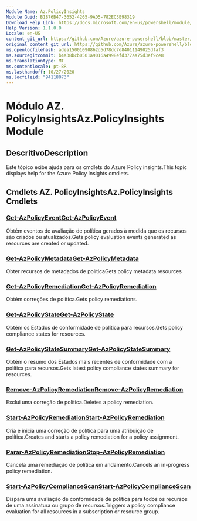 ```yaml
---
Module Name: Az.PolicyInsights
Module Guid: B1876B47-3652-4265-9AD5-782EC3E98319
Download Help Link: https://docs.microsoft.com/en-us/powershell/module/az.policyinsights
Help Version: 1.1.0.0
Locale: en-US
content_git_url: https://github.com/Azure/azure-powershell/blob/master/src/PolicyInsights/PolicyInsights/help/Az.PolicyInsights.md
original_content_git_url: https://github.com/Azure/azure-powershell/blob/master/src/PolicyInsights/PolicyInsights/help/Az.PolicyInsights.md
ms.openlocfilehash: adea15001090862d5d78dc7d84011149025dfaf3
ms.sourcegitcommit: b4a38bcb0501a9016a4998efd377aa75d3ef9ce8
ms.translationtype: MT
ms.contentlocale: pt-BR
ms.lasthandoff: 10/27/2020
ms.locfileid: "94118073"
---
```

# <span data-ttu-id="d4d62-101">Módulo AZ. PolicyInsights</span><span class="sxs-lookup"><span data-stu-id="d4d62-101">Az.PolicyInsights Module</span></span>
## <span data-ttu-id="d4d62-102">Descritivo</span><span class="sxs-lookup"><span data-stu-id="d4d62-102">Description</span></span>
<span data-ttu-id="d4d62-103">Este tópico exibe ajuda para os cmdlets do Azure Policy insights.</span><span class="sxs-lookup"><span data-stu-id="d4d62-103">This topic displays help for the Azure Policy Insights cmdlets.</span></span>

## <span data-ttu-id="d4d62-104">Cmdlets AZ. PolicyInsights</span><span class="sxs-lookup"><span data-stu-id="d4d62-104">Az.PolicyInsights Cmdlets</span></span>
### [<span data-ttu-id="d4d62-105">Get-AzPolicyEvent</span><span class="sxs-lookup"><span data-stu-id="d4d62-105">Get-AzPolicyEvent</span></span>](Get-AzPolicyEvent.md)
<span data-ttu-id="d4d62-106">Obtém eventos de avaliação de política gerados à medida que os recursos são criados ou atualizados.</span><span class="sxs-lookup"><span data-stu-id="d4d62-106">Gets policy evaluation events generated as resources are created or updated.</span></span>

### [<span data-ttu-id="d4d62-107">Get-AzPolicyMetadata</span><span class="sxs-lookup"><span data-stu-id="d4d62-107">Get-AzPolicyMetadata</span></span>](Get-AzPolicyMetadata.md)
<span data-ttu-id="d4d62-108">Obter recursos de metadados de política</span><span class="sxs-lookup"><span data-stu-id="d4d62-108">Gets policy metadata resources</span></span>

### [<span data-ttu-id="d4d62-109">Get-AzPolicyRemediation</span><span class="sxs-lookup"><span data-stu-id="d4d62-109">Get-AzPolicyRemediation</span></span>](Get-AzPolicyRemediation.md)
<span data-ttu-id="d4d62-110">Obtém correções de política.</span><span class="sxs-lookup"><span data-stu-id="d4d62-110">Gets policy remediations.</span></span>

### [<span data-ttu-id="d4d62-111">Get-AzPolicyState</span><span class="sxs-lookup"><span data-stu-id="d4d62-111">Get-AzPolicyState</span></span>](Get-AzPolicyState.md)
<span data-ttu-id="d4d62-112">Obtém os Estados de conformidade de política para recursos.</span><span class="sxs-lookup"><span data-stu-id="d4d62-112">Gets policy compliance states for resources.</span></span>

### [<span data-ttu-id="d4d62-113">Get-AzPolicyStateSummary</span><span class="sxs-lookup"><span data-stu-id="d4d62-113">Get-AzPolicyStateSummary</span></span>](Get-AzPolicyStateSummary.md)
<span data-ttu-id="d4d62-114">Obtém o resumo dos Estados mais recentes de conformidade com a política para recursos.</span><span class="sxs-lookup"><span data-stu-id="d4d62-114">Gets latest policy compliance states summary for resources.</span></span>

### [<span data-ttu-id="d4d62-115">Remove-AzPolicyRemediation</span><span class="sxs-lookup"><span data-stu-id="d4d62-115">Remove-AzPolicyRemediation</span></span>](Remove-AzPolicyRemediation.md)
<span data-ttu-id="d4d62-116">Exclui uma correção de política.</span><span class="sxs-lookup"><span data-stu-id="d4d62-116">Deletes a policy remediation.</span></span>

### [<span data-ttu-id="d4d62-117">Start-AzPolicyRemediation</span><span class="sxs-lookup"><span data-stu-id="d4d62-117">Start-AzPolicyRemediation</span></span>](Start-AzPolicyRemediation.md)
<span data-ttu-id="d4d62-118">Cria e inicia uma correção de política para uma atribuição de política.</span><span class="sxs-lookup"><span data-stu-id="d4d62-118">Creates and starts a policy remediation for a policy assignment.</span></span>

### [<span data-ttu-id="d4d62-119">Parar-AzPolicyRemediation</span><span class="sxs-lookup"><span data-stu-id="d4d62-119">Stop-AzPolicyRemediation</span></span>](Stop-AzPolicyRemediation.md)
<span data-ttu-id="d4d62-120">Cancela uma remediação de política em andamento.</span><span class="sxs-lookup"><span data-stu-id="d4d62-120">Cancels an in-progress policy remediation.</span></span>

### [<span data-ttu-id="d4d62-121">Start-AzPolicyComplianceScan</span><span class="sxs-lookup"><span data-stu-id="d4d62-121">Start-AzPolicyComplianceScan</span></span>](Start-AzPolicyComplianceScan.md)
<span data-ttu-id="d4d62-122">Dispara uma avaliação de conformidade de política para todos os recursos de uma assinatura ou grupo de recursos.</span><span class="sxs-lookup"><span data-stu-id="d4d62-122">Triggers a policy compliance evaluation for all resources in a subscription or resource group.</span></span>

